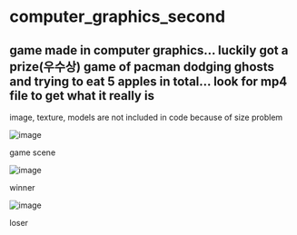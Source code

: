 # computer_graphics_second

game made in computer graphics... luckily got a prize(우수상)
game of pacman dodging ghosts and trying to eat 5 apples in total...
look for mp4 file to get what it really is
---
image, texture, models are not included in code because of size problem


![image](https://user-images.githubusercontent.com/19410415/114342354-b04a6f80-9b96-11eb-846c-c5435d1bf4f1.png)

game scene

![image](https://user-images.githubusercontent.com/19410415/114342446-d243f200-9b96-11eb-871b-9df8c026ffc4.png)

winner

![image](https://user-images.githubusercontent.com/19410415/114342472-db34c380-9b96-11eb-960b-e8ae928e0741.png)

loser
